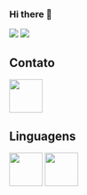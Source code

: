 ### Hi there 👋

<!--
**felixpessoa/felixpessoa** is a ✨ _special_ ✨ repository because its `README.md` (this file) appears on your GitHub profile.

Here are some ideas to get you started:

- 🔭 I’m currently working on ...
- 🌱 I’m currently learning ...
- 👯 I’m looking to collaborate on ...
- 🤔 I’m looking for help with ...
- 💬 Ask me about ...
- 📫 How to reach me: ...
- 😄 Pronouns: ...
- ⚡ Fun fact: ...
-->

<div>
<img src="![Anurag's GitHub stats](https://github-readme-stats.vercel.app/api?username=felixpessoa&show_icons=true&theme=dark)">

<img src="[![Top Langs](https://github-readme-stats.vercel.app/api/top-langs/?username=felixpessoa&layout=compact)](https://github.com/anuraghazra/github-readme-stats)">
</div>

## Contato
<div>
<a href="https://www.linkedin.com/in/felix-pessoa-4b185b153/">
    <img src="https://cdn.jsdelivr.net/gh/devicons/devicon/icons/linkedin/linkedin-original.svg" align="center" heigth="50" width="60">
</a>
</div>

## Linguagens
<div>
    <img src="https://cdn.jsdelivr.net/gh/devicons/devicon/icons/java/java-original-wordmark.svg" align="center" heigth="50" width="60">
    <img src="https://cdn.jsdelivr.net/gh/devicons/devicon/icons/angularjs/angularjs-original.svg" align="center" heigth="50" width="60">
</div>